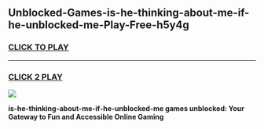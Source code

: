 
## Unblocked-Games-is-he-thinking-about-me-if-he-unblocked-me-Play-Free-h5y4g
<h3>
<a href="https://premium76.site?title=is-he-thinking-about-me-if-he-unblocked-me&ref=23A">CLICK TO PLAY</a></h3>
<hr>

<h3>
<a href="https://premium76.site?title=is-he-thinking-about-me-if-he-unblocked-me&ref=23A">CLICK 2 PLAY</a>
  
</h3>

<a href="https://premium76.site?title=is-he-thinking-about-me-if-he-unblocked-me&ref=23A"><img src="https://clearcache.store/games.png"></a>


**is-he-thinking-about-me-if-he-unblocked-me games unblocked: Your Gateway to Fun and Accessible Online Gaming**

